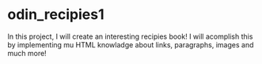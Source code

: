 # odin_recipies1
In this project, I will create an interesting recipies book!
I will acomplish this by implementing mu HTML knowladge about links, paragraphs, images and much more!